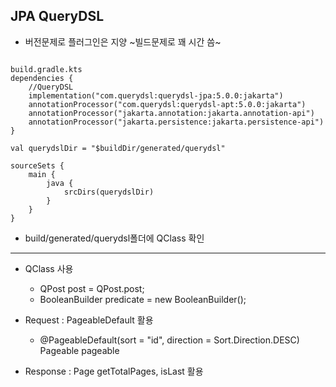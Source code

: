 
## JPA QueryDSL
- 버전문제로 플러그인은 지양 ~빌드문제로 꽤 시간 씀~

<pre><code>
build.gradle.kts
dependencies {   
    //QueryDSL   
    implementation("com.querydsl:querydsl-jpa:5.0.0:jakarta")   
    annotationProcessor("com.querydsl:querydsl-apt:5.0.0:jakarta")   
    annotationProcessor("jakarta.annotation:jakarta.annotation-api")   
    annotationProcessor("jakarta.persistence:jakarta.persistence-api")   
}    

val querydslDir = "$buildDir/generated/querydsl"

sourceSets {
    main {
        java {
            srcDirs(querydslDir)
        }
    }
}   
</code></pre>

- build/generated/querydsl폴더에 QClass 확인
 
 <hr/>
 
- QClass 사용
  + QPost post = QPost.post;
  + BooleanBuilder predicate = new BooleanBuilder();
- Request : PageableDefault 활용
  + @PageableDefault(sort = "id", direction = Sort.Direction.DESC) Pageable pageable
 
- Response : Page getTotalPages, isLast 활용
